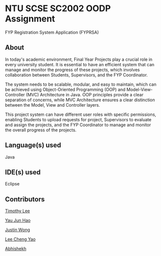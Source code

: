 # NTU SCSE SC2002 OODP Assignment
 FYP Registration System Application (FYPRSA)
 
 ## About
 In today's academic environment, Final Year Projects play a crucial role in every university student. It is essential to have an efficient system that can manage and monitor the progress of these projects, which involves collaboration between Students, Supervisors, and the FYP Coordinator. 
 
 The system needs to be scalable, modular, and easy to maintain, which can be achieved using Object-Oriented Programming (OOP) and Model-View-Controller (MVC) Architecture in Java. OOP principles provide a clear separation of concerns, while MVC Architecture ensures a clear distinction between the Model, View and Controller layers. 
 
This project system can have different user roles with specific permissions, enabling Students to upload requests for project, Supervisors to evaluate and assign the projects, and the FYP Coordinator to manage and monitor the overall progress of the projects.
 
 ## Language(s) used
Java

## IDE(s) used
Eclipse

## Contributors
[Timothy Lee](https://github.com/timooo-thy)

[Yau Jun Hao](https://github.com/junhao21xd)

[Justin Wong](https://github.com/JustinWong645)

[Lee Cheng Yao](https://github.com/chengyaolee)

[Abhishekh](https://github.com/AbhishekhPandeyVats)
